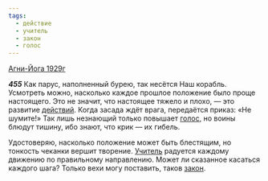 ```yaml
---
tags:
  - действие
  - учитель
  - закон
  - голос
---
```


[Агни-Йога 1929г](/agni/1929)

___455___
Как парус, наполненный бурею, так несётся Наш корабль. Усмотреть можно, насколько каждое прошлое положение было проще настоящего. Это не значит, что настоящее тяжело и плохо, — это развитие [действий](/tag/#действие). Когда засада ждёт врага, передаётся приказ: «Не шумите!» Так лишь незнающий только повышает [голос](/tag/#голос), но воины блюдут тишину, ибо знают, что крик — их гибель.   

Удостоверяю, насколько положение может быть блестящим, но тонкость чеканки вершит творение. [Учитель](/tag/#учитель) радуется каждому движению по правильному направлению. Может ли сказанное касаться каждого шага? Только вехи могу поставить, таков [закон](/tag/#закон).